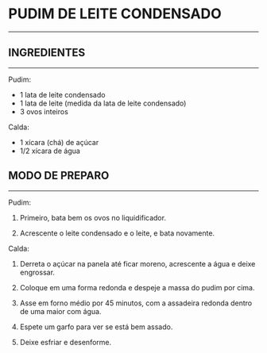# PUDIM DE LEITE CONDENSADO
--------------------------

## INGREDIENTES
-------------------------
Pudim:
* 1 lata de leite condensado
* 1 lata de leite (medida da lata de leite condensado)
* 3 ovos inteiros

Calda:
* 1 xícara (chá) de açúcar
* 1/2 xícara de água


## MODO DE PREPARO
--------------------------
Pudim:
1. Primeiro, bata bem os ovos no liquidificador.

2. Acrescente o leite condensado e o leite, e bata novamente.

Calda:
1. Derreta o açúcar na panela até ficar moreno, acrescente a água e deixe engrossar.

2. Coloque em uma forma redonda e despeje a massa do pudim por cima.

3. Asse em forno médio por 45 minutos, com a assadeira redonda dentro de uma maior com água.

4. Espete um garfo para ver se está bem assado.

5. Deixe esfriar e desenforme.